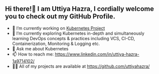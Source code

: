 ## Hi there!👋 I am Uttiya Hazra, I cordially welcome you to check out my GitHub Profile.
  
- 🔭 I’m currently working on [Kubernetes Project](https://github.com/uttiyahazra/kubernetes-project)
- 🌱 I’m currently exploring Kubernetes in-depth and simultaneously learning DevOps concepts & practices including VCS, CI-CD, Containerization, Monitoring & Logging etc.
- 💬 Ask me about Kubernetes
- 📫 How to reach me: https://www.linkedin.com/in/uttiya-hazra-1a9714102/ 
- 👨‍💻 All of my projects are available at https://github.com/uttiyahazra/
